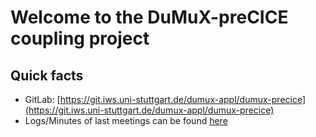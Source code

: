 # Welcome to the DuMuX-preCICE coupling project

## Quick facts

- GitLab: [https://git.iws.uni-stuttgart.de/dumux-appl/dumux-precice](https://git.iws.uni-stuttgart.de/dumux-appl/dumux-precice)
- Logs/Minutes of last meetings can be found [here](logs/logs.md)
